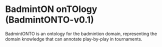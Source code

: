 # BadmintON onTOlogy (BadmintONTO-v0.1)

BadmintONTO is an ontology for the badmintion domain, representing the domain knowledge that can annotate play-by-play in tournaments.
